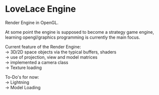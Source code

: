 
# LoveLace Engine

Render Engine in OpenGL. 

At some point the engine is supposed to become a strategy game engine, learning opengl/graphics programming is currently the main focus.


Current feature of the Render Engine:\
-> 3D/2D space objects via the typical buffers, shaders\
-> use of projection, view and model matrices\
-> implemented a camera class\
-> Texture loading

To-Do's for now:\
-> Lightning\
-> Model Loading


